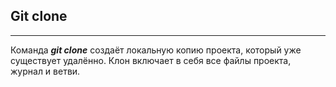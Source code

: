 ## Git clone
---
Команда ***git clone*** создаёт локальную копию проекта, который уже существует удалённо. Клон включает в себя все файлы проекта, журнал и ветви.
